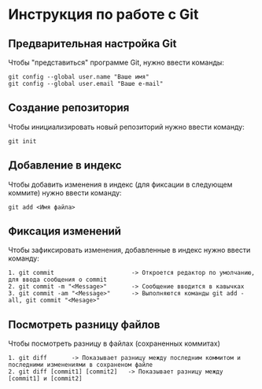 # **Инструкция по работе с Git**

## Предварительная настройка Git

Чтобы "представиться" программе Git, нужно ввести команды:

    git config --global user.name "Ваше имя"
    git config --global user.email "Ваше e-mail"

## Создание репозитория

Чтобы инициализировать новый репозиторий нужно ввести команду:

    git init

## Добавление в индекс

Чтобы добавить изменения в индекс (для фиксации в следующем коммите) нужно
ввести команду:

    git add <Имя файла>

## Фиксация изменений

Чтобы зафиксировать изменения, добавленные в индекс нужно ввести команду:

    1. git commit                      -> Откроется редактор по умолчанию, для ввода сообщения о commit  
    2. git commit -m "<Message>"       -> Сообщение вводится в кавычках
    3. git commit -am "<Message>"      -> Выполняются команды git add -all, git commit "<Mesage>"

## Посмотреть разницу файлов

Чтобы посмотреть разницу в файлах (сохраненных коммитах)

    1. git diff       -> Показывает разницу между последним коммитом и последними изменениями в сохраненом файле
    2. git diff [commit1] [commit2]   -> Показывает разницу между [commit1] и [commit2]